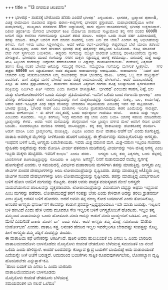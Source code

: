 +++
title = "13 ಸಗರಸುತ ಚರಿತವನು"

+++
ಭಗೀರಥ - ಸಾಹಸಕ್ಕೆ ಬೇರೊಂದು ಹೆಸರು ಎಂದರೆ `ಭಗೀರಥ' ಎನ್ನಬಹುದು. ಭಾಗವತ, ಬ್ರಹ್ಮಾಂಡ ಪುರಾಣÀ, ವಿಚಿತ್ರ ರಾಮಾಯಣ ಮೊದಲಾದ ಹತ್ತಾರು ಪುರಾಣ-ಕಾವ್ಯಗಳಲ್ಲಿ ಭಗೀರಥನ ಪ್ರಸ್ತಾಪವಿದೆ. ಮಹಾಭಾರತದಲ್ಲಿಯೂ ಅನೇಕ ಸಂದರ್ಭಗಳಲ್ಲಿ, ಮುಖ್ಯವಾಗಿ ವನಪರ್ವದ 85ನೇ ಅಧ್ಯಾಯದಲ್ಲಿ ಹಾಗು ದ್ರೋಣ-ಶಾಂತಿಪರ್ವಗಳಲ್ಲಿ ಭಗೀರಥ ಉಕ್ತನಾಗಿದ್ಧಾನೆ. ದಿಲೀಪ ಚಕ್ರವರ್ತಿಯ ಮಗನಾದ ಭಗೀರಥನಿಗೆ ಕಪಿಲ ಮಹರ್ಷಿಯ ಶಾಪದಿಂದ ಸುಟ್ಟುಹೋದ ತನ್ನ ಸಗರ ವಂಶದ 60000 ಜನರಿಗೆ ಸದ್ಗತಿ ಕಾಣಿಸಲು ಗಂಗಾನದಿಯನ್ನು ಭೂಮಿಗೆ ತರುವ ಹಂಬಲ. ಅದಕ್ಕಾಗಿ ಒಂದು ಸಾವಿರ ವರ್ಷ ಹಿಮಾಲಯದಲ್ಲಿ ತಪಸ್ಸು ಮಾಡಿದ. ತಪಸ್ಸಿಗೆ ಬದಲಿಗೆ ಗಂಗೆ ಮಾನವ ರೂಪದಲ್ಲಿ ಬಂದು ಏನು ವರ ಬೇಕು? ಎಂದಾಗ ತನ್ನ ಅಭಿಲಾಷೆಯನ್ನು ತಿಳಿಸಿದ. ಗಂಗೆ ಇಳಿದು ಬರಲು ಸಿದ್ಧಳಾಗಿದ್ದಳು. ಆದರೆ ಆಕೆಯ ರಭಸ-ಭಾರಗ¼ನ್ನು ಈಶ್ವರನಲ್ಲದೆ ಬೇರೆ ಯಾರೂ ತಡೆಉವ ಶಕ್ತಿ ಹೊಂದಿಲ್ಲವಲ್ಲ ಎಂದು ಗಂಗೆ ಹೇಳಿದಾಗ ಭಗೀರಥ ಮತ್ತೆ ಈಶ್ವರನನ್ನೇ ತಪಸ್ಸಿನಿಂದ ಒಲಿಸಿಕೊಂಡ. ಕೊಟ್ಟ ಮಾತಿನಂತೆ ದೇವ ಗಂಗೆ ಸ್ವರ್ಗದಿಂದ ಬಂದಿಳಿದಳು. ಈಶ್ವರನು ಗಂಗೆಯನ್ನು ಮುತ್ತಿನ ಹಾರದಂತೆ ಜಡೆಯಲ್ಲಿ ಧರಿಸಿಕೊಂಡನೆಂದು ವ್ಯಾಸರು ಹೇಳುತ್ತಾರೆ. ಭಗೀರಥನು ಮುಂದೆ ಗಂಗೆಯನ್ನು ಸಗರನ ಮಕ್ಕಳು ಸತ್ತುಬಿದ್ದಿದ್ದ ಜಾಗಕ್ಕೆ ಕರೆದೊಯ್ದು. ದಾರಿಯಲ್ಲಿ ಮತ್ತ ಜುಹ್ನು ಋಷಿ ಸಿಟ್ಟಿನಿಂದ ಗಂಗೆಯನ್ನು ಆಪೋಶನ ತೆಗೆದುಕೊಂಡಾಗ ಆ ವಿಘ್ನವನ್ನು ಪರಿಹರಿಸಬೇಕಾಯಿತು. ಗಂಗೆಯಲ್ಲಿ ಪಿತೃಗಳಿಗೆ ತರ್ಪಣ ಕೊಟ್ಟ ನಂತರ ಭಗೀರಥ ಆಕೆಯನ್ನು ಸಮುದ್ರಕ್ಕೆ ಸೇರಿಸಿದ. ಸಮುದ್ರರಾಜ ಗಂಗೆಯನ್ನು ಮಗಳಂತೆ ಸ್ವೀಕರಿಸಿದ.  
ಸಗರ ಪುತ್ರರು 60000 ಜನ ಸತ್ತುಹೋದಾಗ ಅವರ ಪತ್ನಿಯರು ನಾರಾಯಣನನ್ನು ಆರಾಧಿಸಿದರು. ನಾರಾಯಣನು ``ನಿಮಗೆ ಮಗ ಬೇಕಾದರೆ ನೀವು ಋತುಮತಿಯಾದಾಗ ನಿಮ್ಮ ಶೋಣಿತವನ್ನು ಹೊಸ ಭಾಂಡದಲ್ಲಿ ಹಾಕಿಡಿ. ಅದರಲ್ಲಿ ಒಬ್ಬ ಮಗ ಹುಟ್ಟುತ್ತಾನೆ' ಎಂದನಂತೆ. ಹಾಗೆ ಹುಟ್ಟಿದ ಮಗನೆ ಭಗೀರಥ ಎಂದು ವಿಚಿತ್ರ ರಾಮಾಯಣದಲ್ಲಿ ಹೇಳಲಾಗಿದೆ. ಆದರೆ ಮಹಾಭಾರತದಲ್ಲಿ ಎಲ್ಲೂ ಈ ಸಂಗತಿ ಪ್ರಸ್ತಾವಿತವಾಗಿಲ್ಲ. ದುರ್ಮರಣ ಹೊಂದಿನ ಪಿತೃಗಳಿಗೆ ಗಂಗೆಯ ಪವಿತ್ರ ಜಲಸ್ನಾನದಿಂದ ಸ್ವರ್ಗಸೋಪಾನ ಪಂಕ್ತಿಯನ್ನು ನಿರ್ಮಿಸಿದ ಕೀರ್ತಿ ಇವನದು ಎಂದು ಕಾಳಿದಾಸ ಹೇಳುತ್ತಾÀನೆ. `ಭಗೀರಥ' ಎಂಬುದು ಸಾಹಸ, ನಿಷ್ಠೆ, ಛಲ ಮತ್ತು ಲೋಕೋಪಕಾರಗಳಿಗೆ ಒಂದು ಸಮರ್ಥ ಪ್ರತಿಮೆಯಾಗಿದೆ. ಇವನಿಗೆ ಒಲಿದು ಬಂದ ಗಂಗಾನದಿ `ಭಾಗೀರಥಿ' ಎಂಬ ಹೆಸರನ್ನು ತಳೆದಿರುವುದೇ ಈತನ ಸಾಹಸೋದ್ಯಮವನ್ನು ಗಂಗೆ ಮೆಚ್ಚಿಕೊಂಡದ್ದನ್ನು ಸೂಚಿಸುತ್ತದೆ. ಸಂಕಲ್ಪ, ಬಲ, ಕಾರ್ಯನಿಷ್ಠೆ, ಅಪಾರ ಸಹನೆ-ಇವಿಷ್ಟಿದ್ದರೆ ಎಂಥ ಕಷ್ಟದ ಕೆಲಸವನ್ನು ಬೇಕಾದರೂ ಸಾಧಿಸಬಹುದು ಎಂಬುದಕ್ಕೆ ಇವನ ಕಥೆ ಸಾಕ್ಷಿಯಾಗಿದೆ. ಭಗೀರಥ ಪ್ರಯತ್ನ, ಭಗೀರಥ ಸಾಹಸ ಎಂಬ ಮಾತುಗಳು ಇಂದಿಗೂ ಪ್ರಚಲಿತವಾಗಿರುವುದು ಈತನ ಹಿರಿಮೆಯನ್ನು ಸಾರುತ್ತದೆ.  
ವಾತಾಪಿ ಜೀರ್ಣೋಭವ - ಈ ಹೇಳಿಕೆ ಸಂಸ್ಕೃತದಲ್ಲಿ ಒಂದು ಅರ್ಥಪೂರ್ಣ ಗಾದೆಯೂ ಆಗಿದೆ.  
ವಾತಾಪಿ ಮತ್ತು ಇಲ್ವಲ ಎಂಬುವರು ಸೋದರರು. ಇಲ್ವಲ ತನಗೊಬ್ಬ ಇಂದ್ರ ಸಮನಾದ ಪತ್ರ ಬೇಕು ಎಂದು ಬಯಸಿ ಯಾಗಕ್ಕೆ ಸಹಾಯ ಮಾಡಿದರೆಂದು ಬ್ರಾಹ್ಮಣರನ್ನು ಕೇಳಿದ. ಅವರು ಇವನ ಮನವಿಯನ್ನು ತರಿಸ್ಕರಿಸಿದಾಗ ಇಡೀ ಬ್ರಾಹ್ಮಣ ವರ್ಗದ ಮೇಲೆ ಅವನಿಗೆ ಸೇಡಿನ ಭಾವನೆ ಬಂದಿತು. ಸೋದರರಿಬ್ಬರೂ ಮಣಿಮತಿ ನಗರದಲ್ಲಿ ವಾಸಿಸುತ್ತಿದ್ದರು. ತನ್ನ ತಮ್ಮ ವಾತಾಪಿಯನ್ನು ಹೋತರೂಪಕ್ಕೆ ಪರಿವರ್ತಿಸಿ ಅಡುಗೆ ಮಾಡಿಸಿ ಬಂದ ಬ್ರಾಹ್ಮಣರಿಗೆಲ್ಲ ಹಂಚುತ್ತಿದ್ದ. ಎಲ್ಲರೂ ತಿಂದಾದ ಮೇಲೆ `ವಾತಾಪಿ ಆಚೆಗೆ ಬಾ' ಎಂದು ಕೂಗುತ್ತಿದ್ದ. ವಾತಾಪಿ ಅವರೆಲ್ಲರ ಮೈಗಳನ್ನು ಸೀಳಿಕೊಂಡು ಹೊರಗೆ ಬರುತ್ತಿದ್ದ. ಈ ಕ್ರೌರ್ಯವನ್ನು ಸಮಾಪ್ತಿಗೊಳಿಸಿದ್ದು ಅಗಸ್ತ್ಯರು.  
ಇಂಥವನ ಬಳಿಗೆ ಒಮ್ಮೆ ಅಗಸ್ತ್ಯರು ಬರಬೇಕಾಯಿತು. ಇವರು ಮಿತ್ರ ವರುಣರ ಮಗ. ಮಿತ್ರ-ವರುಣ ಇಬ್ಬರೂ ಗಂಡಸರು ಸ್ನೇಹಿತರು ಅಪ್ಸರೆಯನ್ನು ಕಂಡು ಮೋಹಿಸಿ ವೀರ್ಯ ಪತನವಾಗಿ ಮಡಿಕೆಯಲ್ಲಿ ವೀರ್ಯವನ್ನು ಇರಿಸಿ ವಸಿಷ್ಠ ಅಗಸ್ಯ್ಯ ಎಂಬ ಇಬ್ಬರು ಮಕ್ಕಳು ಹುಟ್ಟಿದರು. ಇವರಿಗೆ `ಕುಂಭಜ' ಎಂದೂ ಹೆಸರು.  
ಅಗಸ್ತ್ಯರು ಒಮ್ಮೆ ತಮ್ಮ ಪಿತೃಗಳೆಲ್ಲ ಒಂದು ಹಳ್ಳದಲ್ಲಿ ಬಾವಲಿಗಳಂತೆ ತೂಗಾಡುತ್ತಿದ್ದುದ್ದನ್ನು ನೋಡಿದರು ಆ ಪಿತೃಗಳು `ಅಗಸ್ತ್ಯ!'. ನಿನಗೆ ಸಂತಾನವಾದರೆ ನಾವೆಲ್ಲ ಸ್ವರ್ಗಕ್ಕೆ ಹೋಗುತ್ತೇವೆ ಎಂದರು. ಆ ಸಮಯದಲ್ಲಿ ವಿದರ್ಭದ ಮಹಾರಾಜನು ಮಗಳಿಗಾಗಿ ತಪಸ್ಸು ಮಾಡುತ್ತಿದ್ದ. ಅಗಸ್ತ್ಯರು ಎಲ್ಲ ಜೀವಿಗಳ ಸುಂದರ ದೇಹಭಾಗಗಳನ್ನು ಆರಿಸಿ ಲೋಪಾಮುದ್ರೆಯನ್ನು ಸೃಷ್ಟಿಸಿದರು. ತಪಸ್ಸು ಮಾಡುತ್ತಿದ್ದ ಅUಸ್ತ್ಯರು ಎಲ್ಲ ಜೀವಿಗಳ ಸುಂದರ ದೇಹಭಾಗಗಳನ್ನು ಆರಿಸಿ ಲೋಪಾಮುದ್ರೆಯನ್ನು ಸೃಷ್ಟಿಸಿದರು. ತಪಸ್ಸು ಮಾಡುತ್ತಿದ್ದ ವಿದರ್ಭರಾಜನ ಬಳಿಗೆ ಹೋಗಿ ಅವನಿಗೆ ಮಗುವನ್ನು ಕೊಟ್ಟರು. ನಂತರ ಅವಳು ಪಾಪ್ತತ ವಯಸ್ಕಳಾದ ಮೇಲೆ ಅಗಸ್ತ್ಯರೇ ಮದುವೆಯಾಗುವ ಹಂಬಲವನ್ನು ವ್ಯಕ್ತಪಡಿಸಿದರು. ಲೋಪಾಮುದ್ರೆಯನ್ನು ವಿವಾಹವಾಗಿ ದಧೃಸ್ಯು ಅಥವಾ ಇಧ್ಮವಾಹ ಎಂಬ ಮಗನನ್ನು ಪಡೆದರು. ಲೋಪಾಮುದದ್ರೆ ತನಗೆ ಸಂಪತ್ತು ಬೇಕು ಎಂದು ಕೇಳಿದಾಗ ಅದನ್ನು ತರಲು ಶ್ರುತವರ್ಮ ಎಂಬ ಪ್ರಸಿದ್ದ ಅರಸನ ಬಳಿಗೆ ಹೋದರು. ಆದರೆ ಅವನು ತನ್ನ ರಆಜ್ಯ ಕೋಶ ಬಡವಾಗಿದೆ ಎಂದು ತೋರಿಸಿಕೊಟ್ಟ. ಅನಂತರ ಅಗಸ್ತ್ಯರು ಧನಾರ್ಜನೆಗೆ ಕೆಲವರನ್ನು ಕಂಡಾಗ ತ್ರಸದಸ್ಯು-ಬ್ರಧ್ನಶ್ವರಿಂದಲೂ ಇದೇ ಮಾತು ಬಂದಿತ್ತು. ಇಲ್ವಲನ ಬಳಿ ಹಣವಿದೆ ಎಂದು ಹೇಳಿ ಅವರು ಮೂವರೂ ಸೇರಿ ಇಲ್ವಲನ ಬಳಿಗೆ ಅಗಸ್ತ್ಯರೊಂದಿಗೆ ಹೊರಟರು. ಇಲ್ವಲ ತನ್ನ ತಮ್ಮನಾದ ವಾತಾಪಿಯನ್ನು ಒಂದು ಹೋತವಾಗಿ ಮಾಡಿ ಅದನ್ನು ಅಡುಗೆ ಮಾಡಿ ಬ್ರಾಹ್ಮಣರಿಗೆ ಬಡಿಸಿದ. ಎಲ್ಲ ತಿಂದ ಮೇಲೆ ಎಂದಿನಂತೆ `ವಾತಾಪಿ ಹೊರಗೆ ಬಾ' ಎಂದು ಕರೆದ. ಆದರೆ ಅಗಸ್ತ್ಯರು ತಮ್ಮ ಹೊಟ್ಟೆ ಸವರಿಕೊಂಡು `ವಾತಾಪಿ ಜೀರ್ಣೋಭವ' ಎಂದರು. ವಾತಾಪಿ ಸತ್ತ. ಅನಂತರ ಹೆದರಿದ ಇಲ್ವಲ ಇವರೆಲ್ಲರಿಗೂ ಬೇಕಾದಷ್ಟು ಸಂಪತ್ತನ್ನು ಕೊಟ್ಟ. ಹೀಗೆ ಅಗಸ್ತ್ಯರು ತಮ್ಮ ಪತ್ನಿಗೆ ಸಂಪತ್ತನ್ನು ತಂದರು.   
ಈ ವಾತಾಪಿಯ ಕಥೆ ಅನೇಕರನ್ನು ಆಕರ್ಷಿಸಿದೆ. ಪುತಿನ ಅವರು ಹುಲುಬಯಕೆ ಬಾ ಎನಲು ಓ ಎಂದು ಬಾರದಿರು ವಾತಾಪಿಯಂದದೊಳು ಬಾಳನೊಡೆದು ಮೊಗ್ಗಿನೊಳು ಕಂಪಂತೆ ಚೇತದೊಳು ಬೆಳೆಯುತ್ತ ಸಮವರಿತಳಿ ಬಾ ನಲವೆ ಒಲಿದು ಎಂದು ಹೇಳಿದ್ದಾರೆ. ಅಂದರೆ ಬಂದವರನ್ನು ಕೊಲ್ಲುವ ಕ್ಷುದ್ರ ಬಯಕೆಗೆ ಬಾಯಿಬಿಟ್ಟೆ ಅದು ವಾತಾಪಿಯಂತೆ ಎದೆಯನ್ನೇ ಸೀಳೆ ಆಚೆಗೆ ಬರುತ್ತದೆ. ಆದುದರಿಂದ ಬಯಕೆಗಳು ಸಾತ್ವಿಕ ರೂಪದವುಗಳಾಗಬೇಕು, ಲೋಕಕಲ್ಯಾಣ ದೃಷ್ಟಿ ಹೊಂದಿರಬೇಕು ಎನ್ನುತ್ತಾರೆ-ಕವಿ.  
`ಹುಲು ಬಯಕೆ ಬಾ ಎನಲು ಓ ಎಂದು ಬಾರದಿರು  
ವಾತಾಪಿಯೆಂದದೂಳು ಬಾಳನೂಡದು  
ಮೊಗ್ಗಿನೊಳು ಕಂಪಂತೆ ಚೇತದೂಳು ಬೆಳೆಯುತ್ತ  
ಸಮಯವರಿತಳಿ ಬಾ ನಲವೆ ಒಲೆದೂ'